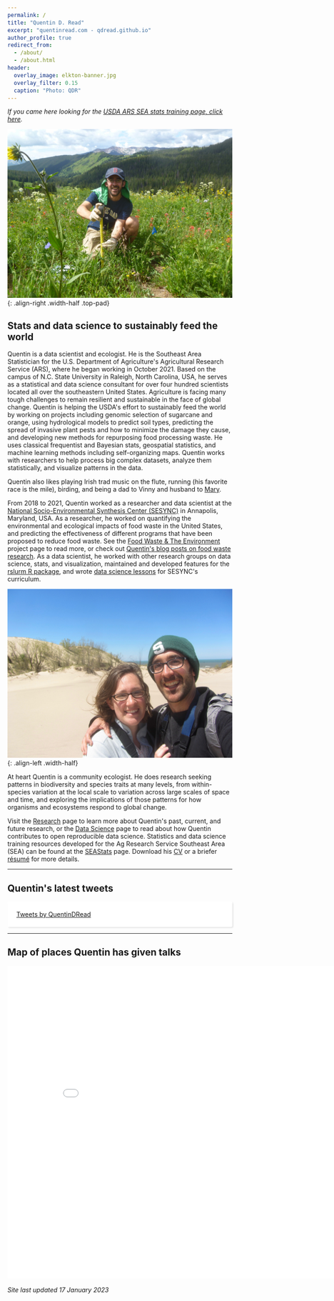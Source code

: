 ```yaml
---
permalink: /
title: "Quentin D. Read"
excerpt: "quentinread.com - qdread.github.io"
author_profile: true
redirect_from: 
  - /about/
  - /about.html
header:
  overlay_image: elkton-banner.jpg
  overlay_filter: 0.15
  caption: "Photo: QDR"
---
```


*If you came here looking for the [USDA ARS SEA stats training page, click here](/SEAStats/).*

![Photo by QDR](/images/measuring.jpg){: .align-right .width-half .top-pad}

## Stats and data science to sustainably feed the world

Quentin is a data scientist and ecologist. He is the Southeast Area Statistician for the U.S. Department of Agriculture's Agricultural Research Service (ARS), where he began working in October 2021. Based on the campus of N.C. State University in Raleigh, North Carolina, USA, he serves as a statistical and data science consultant for over four hundred scientists located all over the southeastern United States. Agriculture is facing many tough challenges to remain resilient and sustainable in the face of global change. Quentin is helping the USDA's effort to sustainably feed the world by working on projects including genomic selection of sugarcane and orange, using hydrological models to predict soil types, predicting the spread of invasive plant pests and how to minimize the damage they cause, and developing new methods for repurposing food processing waste. He uses classical frequentist and Bayesian stats, geospatial statistics, and machine learning methods including self-organizing maps. Quentin works with researchers to help process big complex datasets, analyze them statistically, and visualize patterns in the data.

Quentin also likes playing Irish trad music on the flute, running (his favorite race is the mile), birding, and being a dad to Vinny and husband to [Mary](http://www.marymglover.com).

From 2018 to 2021, Quentin worked as a researcher and data scientist at the [National Socio-Environmental Synthesis Center (SESYNC)](https://www.sesync.org) in Annapolis, Maryland, USA. As a researcher, he worked on quantifying the environmental and ecological impacts of food waste in the United States, and predicting the effectiveness of different programs that have been proposed to reduce food waste. See the [Food Waste & The Environment](https://www.sesync.org/project/foundations/food-waste-and-the-environment) project page to read more, or check out [Quentin's blog posts on food waste research](/year-archive/). As a data scientist, he worked with other research groups on data science, stats, and visualization, maintained and developed features for the [rslurm R package](https://sesync-ci.github.io/rslurm), and wrote [data science lessons](https://sesync-ci.github.io/lesson) for SESYNC's curriculum.

![Photo by QDR](/images/warrendunes.jpg){: .align-left .width-half}

At heart Quentin is a community ecologist. He does research seeking patterns in biodiversity and species traits at many levels, from within-species variation at the local scale to variation across large scales of space and time, and exploring the implications of those patterns for how organisms and ecosystems respond to global change.

Visit the [Research](/research/) page to learn more about Quentin's past, current, and future research, or the [Data Science](/data-science/) page to read about how Quentin contributes to open reproducible data science. Statistics and data science training resources developed for the Ag Research Service Southeast Area (SEA) can be found at the [SEAStats](/SEAStats/) page. Download his [CV](/files/qread_cv.pdf) or a briefer [r&eacute;sum&eacute;](/files/qread_2pageresume.pdf) for more details. 

-----

## Quentin's latest tweets

<div id="twitter-widget-holder" style="margin-right:auto;margin-left:auto;overflow:scroll;max-height:400px;max-width:500px;padding:20px;background:#fff;border-radius:3px;box-shadow:2px 2px 3px rgba(0,0,0,.1);">
	<a class="twitter-timeline" href="https://twitter.com/QuentinDRead?ref_src=twsrc%5Etfw" data-tweet-limit="5">Tweets by QuentinDRead</a> <script async src="https://platform.twitter.com/widgets.js" charset="utf-8"></script> 
</div>

-----

## Map of places Quentin has given talks

<iframe src="/talkmap/map.html" height="700" width="850" style="margin-right:auto;margin-left:auto;border:none;"></iframe>

*Site last updated 17 January 2023*


